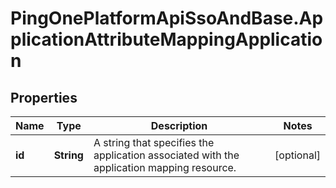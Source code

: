 # PingOnePlatformApiSsoAndBase.ApplicationAttributeMappingApplication

## Properties

Name | Type | Description | Notes
------------ | ------------- | ------------- | -------------
**id** | **String** | A string that specifies the application associated with the application mapping resource. | [optional] 



